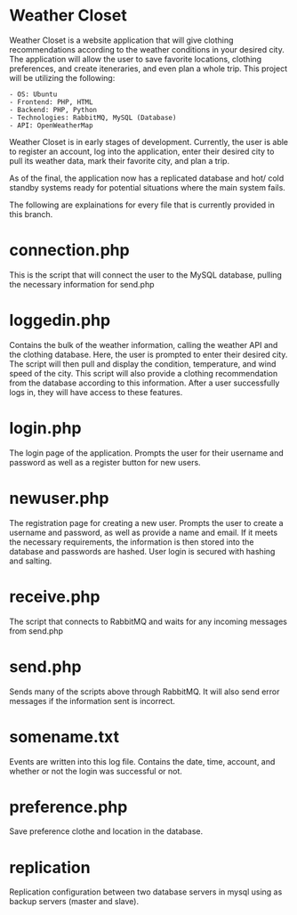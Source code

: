 # Weather Closet
Weather Closet is a website application that will give clothing recommendations according to the weather conditions in your desired city. The application will allow the user to save favorite locations, clothing preferences, and create iteneraries, and even plan a whole trip. This project will be utilizing the following:
	
	- OS: Ubuntu
	- Frontend: PHP, HTML
	- Backend: PHP, Python 
	- Technologies: RabbitMQ, MySQL (Database)
	- API: OpenWeatherMap
	
Weather Closet is in early stages of development. Currently, the user is able to register an account, log into the application, enter their desired city to pull its weather data, mark their favorite city, and plan a trip.

As of the final, the application now has a replicated database and hot/ cold standby systems ready for potential situations where the main system fails. 

The following are explainations for every file that is currently provided in this branch.

# connection.php
This is the script that will connect the user to the MySQL database, pulling the necessary information for send.php

# loggedin.php
Contains the bulk of the weather information, calling the weather API and the clothing database. Here, the user is prompted to enter their desired city. The script will then pull and display the condition, temperature, and wind speed of the city. This script will also provide a clothing recommendation from the database according to this information. After a user successfully logs in, they will have access to these features.

# login.php
The login page of the application. Prompts the user for their username and password as well as a register button for new users. 

# newuser.php
The registration page for creating a new user. Prompts the user to create a username and password, as well as provide a name and email. If it meets the necessary requirements, the information is then stored into the database and passwords are hashed. User login is secured with hashing and salting. 

# receive.php
The script that connects to RabbitMQ and waits for any incoming messages from send.php

# send.php
Sends many of the scripts above through RabbitMQ. It will also send error messages if the information sent is incorrect.

# somename.txt
Events are written into this log file. Contains the date, time, account, and whether or not the login was successful or not.

# preference.php
Save preference clothe and location in the database.

# replication 
Replication configuration between two database servers in mysql using as backup servers (master and slave).
